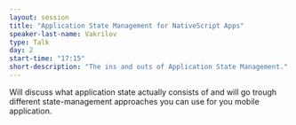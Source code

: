 ```yaml
---
layout: session
title: "Application State Management for NativeScript Apps"
speaker-last-name: Vakrilov
type: Talk
day: 2
start-time: "17:15"
short-description: "The ins and outs of Application State Management."
---
```


Will discuss what application state actually consists of and will go trough different state-management approaches you can use for you mobile application.